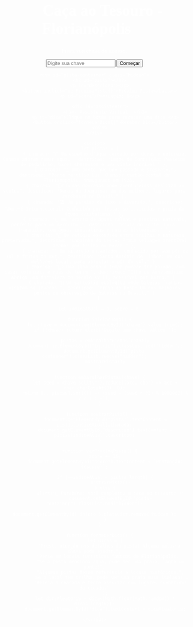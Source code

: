 <!DOCTYPE html>
<html lang="pt-br">
<head>
    <meta charset="UTF-8">
    <meta name="viewport" content="width=device-width, initial-scale=1.0">
    <title>Caça ao Tesouro - Florianópolis</title>
    <link href="https://fonts.googleapis.com/css2?family=Dancing+Script:wght@700&family=Poppins:wght@400;600&display=swap" rel="stylesheet">
    <style>
        body {
            font-family: 'Poppins', sans-serif;
            text-align: center;
            margin: 0;
            padding: 0;
            background: url('https://drive.google.com/uc?export=view&id=1miMk1WTVpS_tOcfJNYrD-B_b2uxdAtc_') no-repeat center center fixed;
            background-size: cover;
            color: #fff;
        }
        h1 {
            font-family: 'Dancing Script', cursive;
            font-size: 3em;
            margin-top: 20px;
        }
        #inicio, #pista-container, #medalhas-container {
            margin-top: 50px;
        }
        .hidden {
            display: none;
        }
        #assistente {
            background: rgba(255, 255, 255, 0.2);
            padding: 15px;
            border-radius: 10px;
            margin-top: 20px;
        }
    </style>
</head>
<body>
    <div id="inicio">
        <h1>🌸 Caça ao Tesouro - Florianópolis 🌸</h1>
        <p>Insira sua chave de acesso:</p>
        <input type="text" id="chave" placeholder="Digite sua chave">
        <button onclick="iniciarJogo()">Começar</button>
    </div>

    <div id="pista-container" class="hidden">
        <h2 id="pista"></h2>
        <p id="descricao"></p>
        <button onclick="verProximaPista()">Próxima Pista</button>
        <p id="score">Pontuação: 0</p>

        <div id="assistente">
            <h3>💡 Assistente Virtual 💡</h3>
            <p id="dica">Clique no botão para receber uma dica!</p>
            <button onclick="fornecerDica()">Receber Dica</button>
        </div>
    </div>

    <script>
        let pistas = [
            { charada: "🌊 Um espelho d’água cercado por dunas e natureza. Casais adoram remar aqui.", descricao: "Lagoa da Conceição: Passeios de pedalinho, bares charmosos e uma vista incrível!" },
            { charada: "🌉 Uma ponte que une passado e presente.", descricao: "Ponte Hercílio Luz: O maior cartão-postal de Florianópolis, inaugurado em 1926." },
            { charada: "🏄‍♂️ Dunas douradas onde aventureiros deslizam ao vento.", descricao: "Dunas da Joaquina: Um dos melhores lugares para sandboard no Brasil." },
            { charada: "🏖️ Um paraíso de luxo e diversão.", descricao: "Jurerê Internacional: Conhecida por festas sofisticadas e praia de águas cristalinas." },
            { charada: "🐚 Um recanto de águas calmas e piscinas naturais, perfeito para um mergulho.", descricao: "Praia do Forte: Local tranquilo, com águas cristalinas e ruínas históricas." },
            { charada: "🌴 Um refúgio escondido entre trilhas e natureza preservada.", descricao: "Lagoinha do Leste: Praia selvagem acessível apenas por trilha ou barco." },
            { charada: "🍤 Um vilarejo encantador, conhecido por seu pôr do sol e frutos do mar.", descricao: "Santo Antônio de Lisboa: Um dos melhores locais para apreciar o pôr do sol." },
            { charada: "🚣‍♀️ Uma ilha onde o tempo parece ter parado, com casas coloniais e ruas de terra.", descricao: "Ilha de Anhatomirim: Abriga uma fortaleza do século XVIII, acessível por barco." },
            { charada: "🐳 Um santuário ecológico onde baleias francas visitam no inverno.", descricao: "Praia do Rosa: Um dos melhores pontos de observação de baleias no Brasil." }
        ];

        let indiceAtual = 0, score = 0;

        function iniciarJogo() {
            let chave = document.getElementById("chave").value.trim();
            if (!chave) return alert("Digite uma chave válida!");

            pistas = embaralharPistas(chave);
            document.getElementById("inicio").classList.add("hidden");
            document.getElementById("pista-container").classList.remove("hidden");
            mostrarPista();
        }

        function embaralharPistas(chave) {
            let seed = chave.split("").reduce((acc, char) => acc + char.charCodeAt(0), 0);
            return [...pistas].sort(() => (seed = (seed * 33) % 1000003) % 2 ? 1 : -1);
        }

        function mostrarPista() {
            document.getElementById("pista").textContent = pistas[indiceAtual].charada;
            document.getElementById("descricao").textContent = pistas[indiceAtual].descricao;
        }

        function verProximaPista() {
            score += 10;
            document.getElementById("score").textContent = `Pontuação: ${score}`;

            if (++indiceAtual < pistas.length) {
                mostrarPista();
            } else {
                alert("🎉 Parabéns! Você completou a caça ao tesouro!");
                document.getElementById("pista-container").classList.add("hidden");
                document.getElementById("inicio").classList.remove("hidden");
            }
        }

        function fornecerDica() {
            let dicas = [
                "Preste atenção nos detalhes da pista! Alguma palavra-chave pode ajudar.",
                "Pense em locais turísticos famosos de Florianópolis.",
                "Se a pista menciona água, pode ser uma praia, lagoa ou ponte!",
                "Algumas pistas fazem referência a locais históricos.",
                "Se o local tem trilha, pode ser uma praia mais isolada!",
                "Releia a charada e tente associar com lugares conhecidos da cidade."
            ];
            let dicaAleatoria = dicas[Math.floor(Math.random() * dicas.length)];
            document.getElementById("dica").textContent = dicaAleatoria;
        }
    </script>
</body>
</html>
